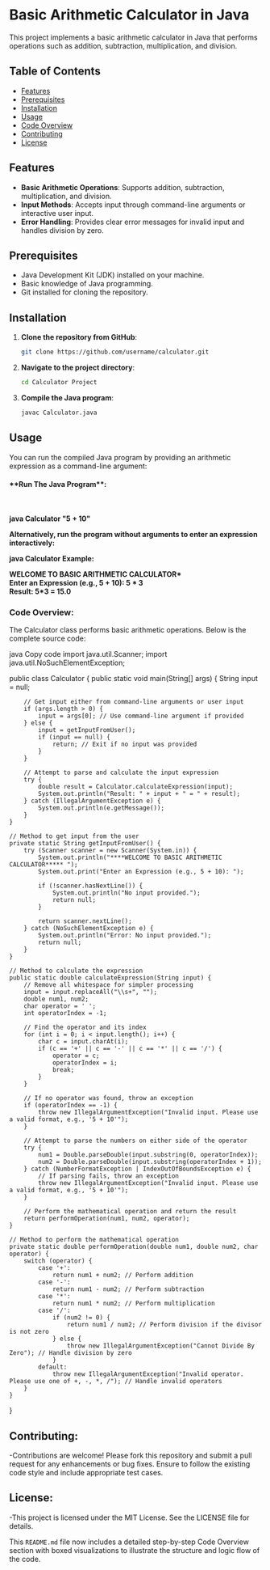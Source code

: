 # Basic Arithmetic Calculator in Java

This project implements a basic arithmetic calculator in Java that performs operations such as addition, subtraction, multiplication, and division.

## Table of Contents
- [Features](#features)
- [Prerequisites](#prerequisites)
- [Installation](#installation)
- [Usage](#usage)
- [Code Overview](#code-overview)
- [Contributing](#contributing)
- [License](#license)

## Features
- **Basic Arithmetic Operations**: Supports addition, subtraction, multiplication, and division.
- **Input Methods**: Accepts input through command-line arguments or interactive user input.
- **Error Handling**: Provides clear error messages for invalid input and handles division by zero.

## Prerequisites
- Java Development Kit (JDK) installed on your machine.
- Basic knowledge of Java programming.
- Git installed for cloning the repository.

## Installation
1. **Clone the repository from GitHub**:
    ```sh
    git clone https://github.com/username/calculator.git
    ```
2. **Navigate to the project directory**:
    ```sh
    cd Calculator Project
    ```
3. **Compile the Java program**:
    ```sh
    javac Calculator.java
    ```

## Usage
You can run the compiled Java program by providing an arithmetic expression as a command-line argument:

<h4>**Run The Java Program**:<h4>
<br>

java Calculator "5 + 10"

Alternatively, run the program without arguments to enter an expression interactively:


java Calculator
Example:

****WELCOME TO BASIC ARITHMETIC CALCULATOR*****
<br>
Enter an Expression (e.g., 5 + 10): 5 * 3
<br>
Result: 5*3 = 15.0


<h3>Code Overview:</h3>
The Calculator class performs basic arithmetic operations. Below is the complete source code:

java
Copy code
import java.util.Scanner;
import java.util.NoSuchElementException;

public class Calculator {
    public static void main(String[] args) {
        String input = null;

        // Get input either from command-line arguments or user input
        if (args.length > 0) {
            input = args[0]; // Use command-line argument if provided
        } else {
            input = getInputFromUser();
            if (input == null) {
                return; // Exit if no input was provided
            }
        }

        // Attempt to parse and calculate the input expression
        try {
            double result = Calculator.calculateExpression(input);
            System.out.println("Result: " + input + " = " + result);
        } catch (IllegalArgumentException e) {
            System.out.println(e.getMessage());
        }
    }

    // Method to get input from the user
    private static String getInputFromUser() {
        try (Scanner scanner = new Scanner(System.in)) {
            System.out.println("****WELCOME TO BASIC ARITHMETIC CALCULATOR***** ");
            System.out.print("Enter an Expression (e.g., 5 + 10): ");

            if (!scanner.hasNextLine()) {
                System.out.println("No input provided.");
                return null;
            }

            return scanner.nextLine();
        } catch (NoSuchElementException e) {
            System.out.println("Error: No input provided.");
            return null;
        }
    }

    // Method to calculate the expression
    public static double calculateExpression(String input) {
        // Remove all whitespace for simpler processing
        input = input.replaceAll("\\s+", "");
        double num1, num2;
        char operator = ' ';
        int operatorIndex = -1;

        // Find the operator and its index
        for (int i = 0; i < input.length(); i++) {
            char c = input.charAt(i);
            if (c == '+' || c == '-' || c == '*' || c == '/') {
                operator = c;
                operatorIndex = i;
                break;
            }
        }

        // If no operator was found, throw an exception
        if (operatorIndex == -1) {
            throw new IllegalArgumentException("Invalid input. Please use a valid format, e.g., '5 + 10'");
        }

        // Attempt to parse the numbers on either side of the operator
        try {
            num1 = Double.parseDouble(input.substring(0, operatorIndex));
            num2 = Double.parseDouble(input.substring(operatorIndex + 1));
        } catch (NumberFormatException | IndexOutOfBoundsException e) {
            // If parsing fails, throw an exception
            throw new IllegalArgumentException("Invalid input. Please use a valid format, e.g., '5 + 10'");
        }

        // Perform the mathematical operation and return the result
        return performOperation(num1, num2, operator);
    }

    // Method to perform the mathematical operation
    private static double performOperation(double num1, double num2, char operator) {
        switch (operator) {
            case '+':
                return num1 + num2; // Perform addition
            case '-':
                return num1 - num2; // Perform subtraction
            case '*':
                return num1 * num2; // Perform multiplication
            case '/':
                if (num2 != 0) {
                    return num1 / num2; // Perform division if the divisor is not zero
                } else {
                    throw new IllegalArgumentException("Cannot Divide By Zero"); // Handle division by zero
                }
            default:
                throw new IllegalArgumentException("Invalid operator. Please use one of +, -, *, /"); // Handle invalid operators
        }
    }
}




<h2>Contributing:</h2>

-Contributions are welcome! Please fork this repository and submit a pull request for any enhancements or bug fixes. Ensure to follow the existing code style and include appropriate test cases.

<h2>License:</h2>

-This project is licensed under the MIT License. See the LICENSE file for details.


This `README.md` file now includes a detailed step-by-step Code Overview section with boxed visualizations to illustrate the structure and logic flow of the code.
